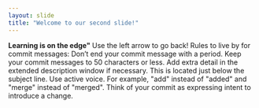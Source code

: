 ```yaml
---
layout: slide
title: "Welcome to our second slide!"
---
```

**Learning is on the edge"**
Use the left arrow to go back!
Rules to live by for commit messages:
Don’t end your commit message with a period.
Keep your commit messages to 50 characters or less. Add extra detail in the extended description window if necessary. This is located just below the subject line.
Use active voice. For example, "add" instead of "added" and "merge" instead of "merged".
Think of your commit as expressing intent to introduce a change.